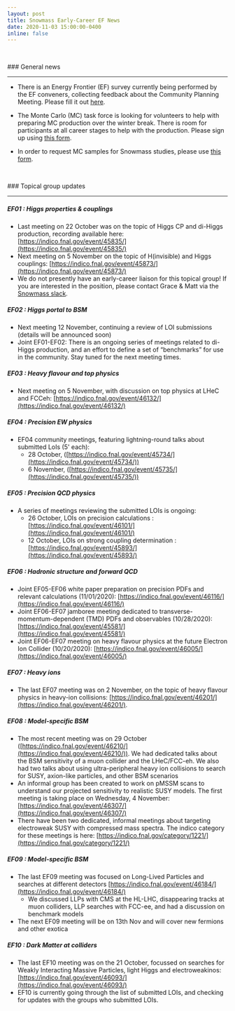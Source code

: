 ```yaml
---
layout: post
title: Snowmass Early-Career EF News
date: 2020-11-03 15:00:00-0400
inline: false
---
```


<p>&nbsp;</p>
### General news

***

  * There is an Energy Frontier (EF) survey currently being performed by the EF conveners, collecting feedback about the Community Planning Meeting. Please fill it out [here](https://docs.google.com/forms/d/e/1FAIpQLScFq5o6wPqC9qTPtqrycIcaaZY22HF77Zf59jlLiNqa2uebHw/viewform).

  * The Monte Carlo (MC) task force is looking for volunteers to help with preparing MC production over the winter break. There is room for participants at all career stages to help with the production. Please sign up using [this form](https://docs.google.com/forms/d/e/1FAIpQLScJZnoE_gl6a8tfkF8mW2ArbBsaVyBL5iKsfkBy2E7Tuwu1NQ/viewform).

  * In order to request MC samples for Snowmass studies, please use [this  form](https://docs.google.com/forms/d/e/1FAIpQLScFNHgbXMoqtp1TGJO1KjvPdiA22ZvW-NuhTD1bBr9ZpRG0Dw/viewform).

<p>&nbsp;</p>
### Topical group updates

***

##### EF01 : Higgs properties & couplings
  * Last meeting on 22 October was on the topic of Higgs CP and di-Higgs production, recording available here: [https://indico.fnal.gov/event/45835/](https://indico.fnal.gov/event/45835/)
  * Next meeting on 5 November on the topic of H(invisible) and Higgs couplings: [https://indico.fnal.gov/event/45873/](https://indico.fnal.gov/event/45873/)
  * We do not presently have an early-career liaison for this topical group! If you are interested in the position, please contact Grace & Matt via the [Snowmass slack](https://snowmass2021.slack.com/).


##### EF02 : Higgs portal to BSM
  * Next meeting 12 November, continuing a review of LOI submissions (details will be announced soon)
  * Joint EF01-EF02: There is an ongoing series of meetings related to di-Higgs production, and an effort to define a set of “benchmarks” for use in the community. Stay tuned for the next meeting times.


##### EF03 : Heavy flavour and top physics
  * Next meeting on 5 November, with discussion on top physics at LHeC and FCCeh: [https://indico.fnal.gov/event/46132/](https://indico.fnal.gov/event/46132/)


##### EF04 : Precision EW physics
  * EF04 community meetings, featuring lightning-round talks about submitted LoIs (5' each):
    * 28 October, ([https://indico.fnal.gov/event/45734/](https://indico.fnal.gov/event/45734/))
    * 6 November, ([https://indico.fnal.gov/event/45735/](https://indico.fnal.gov/event/45735/))


##### EF05 : Precision QCD physics
  * A series of meetings reviewing the submitted LOIs is ongoing:
    * 26 October, LOIs on precision calculations : [https://indico.fnal.gov/event/46101/](https://indico.fnal.gov/event/46101/)
    * 12 October, LOIs on strong coupling determination : [https://indico.fnal.gov/event/45893/](https://indico.fnal.gov/event/45893/)


##### EF06 : Hadronic structure and forward QCD
  * Joint EF05-EF06 white paper preparation on precision PDFs and relevant calculations (11/01/2020): [https://indico.fnal.gov/event/46116/](https://indico.fnal.gov/event/46116/)
  * Joint EF06-EF07 jamboree meeting dedicated to transverse-momentum-dependent (TMD) PDFs and observables (10/28/2020): [https://indico.fnal.gov/event/45581/](https://indico.fnal.gov/event/45581/)
  * Joint EF06-EF07 meeting on heavy flavour physics at the future Electron Ion Collider (10/20/2020): [https://indico.fnal.gov/event/46005/](https://indico.fnal.gov/event/46005/)


##### EF07 : Heavy ions
  * The last EF07 meeting was on 2 November, on the topic of heavy flavour physics in heavy-ion collisions: [https://indico.fnal.gov/event/46201/](https://indico.fnal.gov/event/46201/).


##### EF08 : Model-specific BSM
  * The most recent meeting was on 29 October ([https://indico.fnal.gov/event/46210/](https://indico.fnal.gov/event/46210/)). We had dedicated talks about the BSM sensitivity of a muon collider and the LHeC/FCC-eh. We also had two talks about using ultra-peripheral heavy ion collisions to search for SUSY, axion-like particles, and other BSM scenarios
  * An informal group has been created to work on pMSSM scans to understand our projected sensitivity to realistic SUSY models. The first meeting is taking place on Wednesday, 4 November: [https://indico.fnal.gov/event/46307/](https://indico.fnal.gov/event/46307/)
  * There have been two dedicated, informal meetings about targeting electroweak SUSY with compressed mass spectra. The indico category for these meetings is here: [https://indico.fnal.gov/category/1221/](https://indico.fnal.gov/category/1221/)


##### EF09 : Model-specific BSM
  * The last EF09 meeting was focused on Long-Lived Particles and searches at different detectors [https://indico.fnal.gov/event/46184/](https://indico.fnal.gov/event/46184/)
    * We discussed LLPs with CMS at the HL-LHC, disappearing tracks at muon colliders, LLP searches with FCC-ee, and had a discussion on benchmark models
  * The next EF09 meeting will be on 13th Nov and will cover new fermions and other exotica


##### EF10 : Dark Matter at colliders
  * The last EF10 meeting was on the 21 October, focussed on searches for Weakly Interacting Massive Particles, light Higgs and electroweakinos: [https://indico.fnal.gov/event/46093/](https://indico.fnal.gov/event/46093/)
  * EF10 is currently going through the list of submitted LOIs, and checking for updates with the groups who submitted LOIs.
